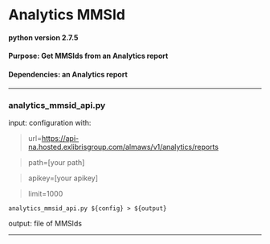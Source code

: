 # Analytics MMSId
#### python version 2.7.5

#### Purpose: Get MMSIds from an Analytics report

#### Dependencies: an Analytics report

----------------------------------------

### analytics_mmsid_api.py

input: configuration with:

>url=https://api-na.hosted.exlibrisgroup.com/almaws/v1/analytics/reports

>path=[your path]

>apikey=[your apikey]

>limit=1000

```
analytics_mmsid_api.py ${config} > ${output}
```

output: file of MMSIds

----------------------------------------

